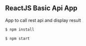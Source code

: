 ## ReactJS Basic Api App

App to call rest api and display result

```sh
$ npm install
```

```sh
$ npm start
```